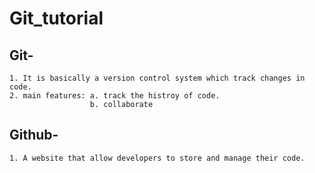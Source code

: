 # Git_tutorial
## Git-
    1. It is basically a version control system which track changes in code. 
    2. main features: a. track the histroy of code.
                      b. collaborate  
## Github-
    1. A website that allow developers to store and manage their code.
    
